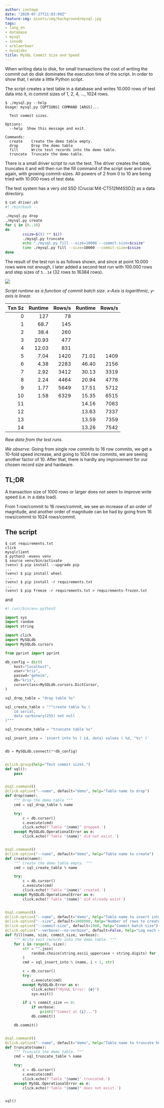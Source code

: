 ```yaml
---
author: isotopp
date: "2020-07-27T21:03:09Z"
feature-img: assets/img/background/mysql.jpg
tags:
- lang_en
- database
- mysql
- innodb
- erklaerbaer
- mysqldev
title: MySQL Commit Size and Speed
---
```

When writing data to disk, for small transactions the cost of writing the
commit out do disk dominates the execution time of the script. In order to
show that, I wrote a little Python script.

The script creates a test table in a database and writes 10.000 rows of test
data into it, in commit sizes of 1, 2, 4, ..., 1024 rows.

```console
$ ./mysql.py --help
Usage: mysql.py [OPTIONS] COMMAND [ARGS]...

  Test commit sizes.

Options:
  --help  Show this message and exit.

Commands:
  create    Create the demo table empty.
  drop      Drop the demo table
  fill      Write test records into the demo table.
  truncate  Truncate the demo table.
```

There is a small driver script to run the test. The driver creates the
table, truncates it and will then run the fill command of the script over
and over again, with growing commit-sizes. All powers of 2 from 0 to 10 are
being tried with 10.000 rows of test data.

The test system has a very old SSD (Crucial M4-CT512M4SSD2) as a data
directory.

```bash
$ cat driver.sh
#! /bin/bash --

./mysql.py drop
./mysql.py create
for i in {0..10}
do
        csize=$((2 ** $i))
        ./mysql.py truncate
        echo "./mysql.py fill --size=10000 --commit-size=$csize"
        time ./mysql.py fill --size=10000 --commit-size=$csize
done
```

The result of the test run is as follows shown, and since at point 10.000
rows were not enough, I later added a second test run with 100.000 rows and
step sizes of `5..14` (32 rows to 16384 rows).

![](/uploads/2020/07/transactions-benchmark.jpg)

*Script runtime as a function of commit batch size. x-Axis is logarithmic, y-axis is linear.* 

| Txn Sz | Runtime | Rows/s | Runtime | Rows/s  |
| -----: | ------: | -----: | ------: | ------: |
|      0 | 127     | 78     |         |         |
|      1 | 68.7    | 145    |         |         |
|      2 | 38.4    | 260    |         |         |
|      3 | 20.93   | 477    |         |         |
|      4 | 12.03   | 831    |         |         |
|      5 |  7.04   | 1420   |   71.01 | 1409    |
|      6 |  4.38   | 2283   |   46.40 | 2156    |
|      7 |  2.92   | 3412   |   30.13 | 3319    |
|      8 |  2.24   | 4464   |   20.94 | 4776    |
|      9 |  1.77   | 5649   |   17.51 | 5712    |
|     10 |  1.58   | 6329   |   15.35 | 6515    |
|     11 |         |        |   14.16 | 7063    |
|     12 |         |        |   13.63 | 7337    |
|     13 |         |        |   13.59 | 7359    |
|     14 |         |        |   13.26 | 7542    |

*Raw data from the test runs.*

*We observe:* Going from single row commits to 16 row commits, we get a
10-fold speed increase, and going to 1024 row commits, we are seeing another
factor of 10. After that, there is hardly any improvement for our chosen
record size and hardware.

## TL;DR

A transaction size of 1000 rows or larger does not seem to improve write
speed (i.e. in a data load).

From 1 row/commit to 16 rows/commit, we see an increase of an order of
magnitude, and another order of magnitude can be had by going from 16
rows/commit to 1024 rows/commit.


## The script

```console
$ cat requirements.txt
click
mysqlclient
$ python3 -mvenv venv
$ source venv/bin/activate
(venv) $ pip install --upgrade pip
...
(venv) $ pip install wheel
...
(venv) $ pip install -r requirements.txt
...
(venv) $ pip freeze -r requirements.txt > requirements-frozen.txt
```

and

```python
#! /usr/bin/env python3

import sys
import random
import string

import click
import MySQLdb
import MySQLdb.cursors

from pprint import pprint

db_config = dict(
    host="localhost",
    user="kris",
    passwd="geheim",
    db="kris",
    cursorclass=MySQLdb.cursors.DictCursor,
)

sql_drop_table = "drop table %s"

sql_create_table = """create table %s (
    id serial,
    data varbinary(255) not null
)"""

sql_truncate_table = "truncate table %s"

sql_insert_into = 'insert into %s ( id, data) values ( %d, "%s" )'


db = MySQLdb.connect(**db_config)


@click.group(help="Test commit sizes.")
def sql():
    pass


@sql.command()
@click.option("--name", default="demo", help="Table name to drop")
def drop(name):
    """ Drop the demo table """
    cmd = sql_drop_table % name

    try:
        c = db.cursor()
        c.execute(cmd)
        click.echo(f'Table "{name}" dropped.')
    except MySQLdb.OperationalError as e:
        click.echo(f'Table "{name}" did not exist.')


@sql.command()
@click.option("--name", default="demo", help="Table name to create")
def create(name):
    """ Create the demo table empty. """
    cmd = sql_create_table % name

    try:
        c = db.cursor()
        c.execute(cmd)
        click.echo(f'Table "{name}" created.')
    except MySQLdb.OperationalError as e:
        click.echo(f'Table "{name}" did already exist')


@sql.command()
@click.option("--name", default="demo", help="Table name to insert into")
@click.option("--size", default=1000000, help="Number of rows to create in total")
@click.option("--commit-size", default=1000, help="Commit batch size")
@click.option("--verbose/--no-verbose", default=False, help="Log each commit?")
def fill(name, size, commit_size, verbose):
    """ Write test records into the demo table. """
    for i in range(0, size):
        str = "".join(
            random.choice(string.ascii_uppercase + string.digits) for _ in range(20)
        )
        cmd = sql_insert_into % (name, i + 1, str)

        c = db.cursor()
        try:
            c.execute(cmd)
        except MySQLdb.Error as e:
            click.echo(f"MySQL Error: {e}")
            sys.exit()

        if i % commit_size == 0:
            if verbose:
                print(f"Commit at {i}...")
            db.commit()

    db.commit()


@sql.command()
@click.option("--name", default="demo", help="Table name to truncate here")
def truncate(name):
    """ Truncate the demo table. """
    cmd = sql_truncate_table % name

    try:
        c = db.cursor()
        c.execute(cmd)
        click.echo(f'Table "{name}" truncated.')
    except MySQL.OperationalError as e:
        click.echo(f'Table "{name}" does not exist.')


sql()
```
